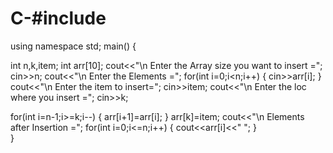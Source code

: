 # C-#include<iostream>
using namespace std;
main()
{

int n,k,item;
int arr[10];
cout<<"\n Enter the Array size you want to insert =";
cin>>n;
cout<<"\n Enter the Elements =";
for(int i=0;i<n;i++)
{
cin>>arr[i];
}
cout<<"\n Enter the item to insert=";
cin>>item;
cout<<"\n Enter the loc where you insert =";
cin>>k;

for(int i=n-1;i>=k;i--)
{
arr[i+1]=arr[i];
}
arr[k]=item;
cout<<"\n Elements after Insertion =";
for(int i=0;i<=n;i++)
{
cout<<arr[i]<<" ";
}	
}
	
	
	
	
	
	
	
	
	
	


